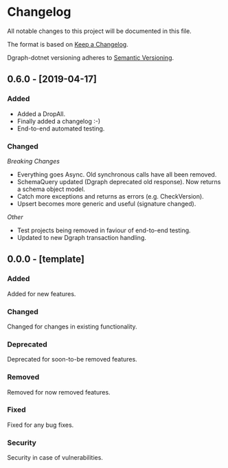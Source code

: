 # Changelog
All notable changes to this project will be documented in this file.

The format is based on [Keep a Changelog](http://keepachangelog.com/en/1.0.0/).

Dgraph-dotnet versioning adheres to [Semantic Versioning](http://semver.org/spec/v2.0.0.html).


## 0.6.0 - [2019-04-17]

### Added

- Added a DropAll.
- Finally added a changelog :-)
- End-to-end automated testing.

### Changed

*Breaking Changes*

- Everything goes Async.  Old synchronous calls have all been removed.
- SchemaQuery updated (Dgraph deprecated old response).  Now returns a schema object model. 
- Catch more exceptions and returns as errors (e.g. CheckVersion).
- Upsert becomes more generic and useful (signature changed).

*Other*

- Test projects being removed in faviour of end-to-end testing.
- Updated to new Dgraph transaction handling.

## 0.0.0 - [template]

### Added

Added for new features.

### Changed

Changed for changes in existing functionality.

### Deprecated

Deprecated for soon-to-be removed features.

### Removed

Removed for now removed features.

### Fixed

Fixed for any bug fixes.

### Security

Security in case of vulnerabilities.